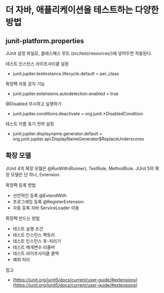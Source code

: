 # 더 자바, 애플리케이션을 테스트하는 다양한 방법

## junit-platform.properties

JUnit 설정 파일로, 클래스패스 루트 (src/test/resources/)에 넣어두면 적용된다.

테스트 인스턴스 라이프사이클 설정

- junit.jupiter.testinstance.lifecycle.default = per_class

확장팩 자동 감지 기능

- junit.jupiter.extensions.autodetection.enabled = true

@Disabled 무시하고 실행하기

- junit.jupiter.conditions.deactivate = org.junit.*DisabledCondition

테스트 이름 표기 전략 설정

- junit.jupiter.displayname.generator.default = org.junit.jupiter.api.DisplayNameGenerator$ReplaceUnderscores

## 확장 모델

JUnit 4의 확장 모델은 @RunWith(Runner), TestRule, MethodRule.
JUnit 5의 확장 모델은 단 하나, Extension.

확장팩 등록 방법

- 선언적인 등록 @ExtendWith
- 프로그래밍 등록 @RegisterExtension
- 자동 등록 자바 ServiceLoader 이용

확장팩 만드는 방법

- 테스트 실행 조건
- 테스트 인스턴스 팩토리
- 테스트 인스턴스 후-처리기
- 테스트 매개변수 리졸버
- 테스트 라이프사이클 콜백
- 예외 처리

참고

- [https://junit.org/junit5/docs/current/user-guide/#extensions](https://junit.org/junit5/docs/current/user-guide/#extensions)
  
